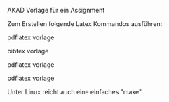 AKAD Vorlage für ein Assignment

Zum Erstellen folgende Latex Kommandos ausführen:

pdflatex vorlage

bibtex vorlage

pdflatex vorlage

pdflatex vorlage


Unter Linux reicht auch eine einfaches "make"


